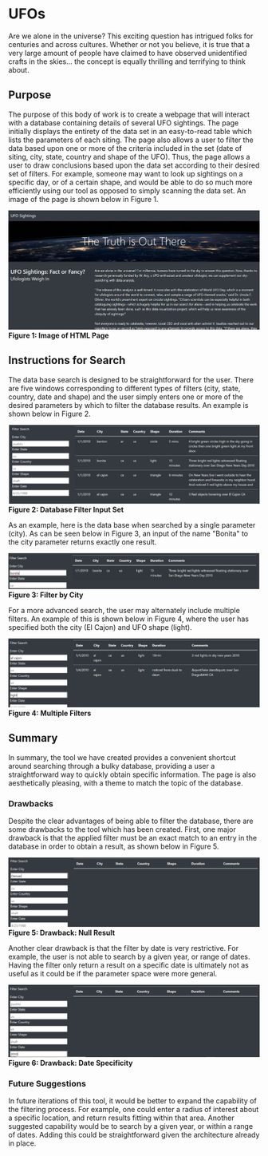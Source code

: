 # UFOs
Are we alone in the universe? This exciting question has intrigued folks for centuries and across cultures. Whether or not you believe, it is true that a very large amount of people have claimed to have observed unidentified crafts in the skies... the concept is equally thrilling and terrifying to think about. 
## Purpose
The purpose of this body of work is to create a webpage that will interact with a database containing details of several UFO sightings. The page initially displays the entirety of the data set in an easy-to-read table which lists the parameters of each siting. The page also allows a user to filter the data based upon one or  more of the criteria included in the set (date of siting, city, state, country and shape of the UFO). Thus, the page allows a user to draw conclusions based upon the data set according to their desired set of filters. For example, someone may want to look up sightings on a specific day, or of a certain shape, and would be able to do so much more efficiently using our tool as opposed to simply scanning the data set. An image of the page is shown below in Figure 1.

![alt text](https://github.com/aamotz001/UFOs/blob/main/figures/fig1.png)
__Figure 1: Image of HTML Page__

## Instructions for Search
The data base search is designed to be straightforward for the user. There are five windows corresponding to different types of filters (city, state, country, date and shape) and the user simply enters one or more of the desired parameters by which to filter the database results. An example is shown below in Figure 2.

![alt text](https://github.com/aamotz001/UFOs/blob/main/figures/fig2a.png)
__Figure 2: Database Filter Input Set__

As an example, here is the data base when searched by a single parameter (city). As can be seen below in Figure 3, an input of the name "Bonita" to the city parameter returns exactly one result. 


![alt text](https://github.com/aamotz001/UFOs/blob/main/figures/fig2b.png)
__Figure 3: Filter by City__

For a more advanced search, the user may alternately include multiple filters. An example of this is shown below in Figure 4, where the user has specified both the city (El Cajon) and UFO shape (light). 

![alt text](https://github.com/aamotz001/UFOs/blob/main/figures/fig3.png)
__Figure 4: Multiple Filters__

## Summary

In summary, the tool we have created provides a convenient shortcut around searching through a bulky database, providing a user a straightforward way to quickly obtain specific information. The page is also aesthetically pleasing, with a theme to match the topic of the database. 

### Drawbacks

Despite the clear advantages of being able to filter the database, there are some drawbacks to the tool which has been created. First, one major drawback is that the applied filter must be an exact match to an entry in the database in order to obtain a result, as shown below in Figure 5.


![alt text](https://github.com/aamotz001/UFOs/blob/main/figures/fig4.png)
__Figure 5: Drawback: Null Result__

Another clear drawback is that the filter by date is very restrictive. For example, the user is not able to search by a given year, or range of dates. Having the filter only return a result on a specific date is ultimately not as useful as it could be if the parameter space were more general. 

![alt text](https://github.com/aamotz001/UFOs/blob/main/figures/fig5.png)
__Figure 6: Drawback: Date Specificity__

### Future Suggestions

In future iterations of this tool, it would be better to expand the capability of the filtering process. For example, one could enter a radius of interest about a specific location, and return results fitting within that area. Another suggested capability would be to search by a given year, or within a range of dates. Adding this could be straightforward given the architecture already in place.
